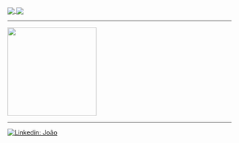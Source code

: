 





<a href="https://github.com/jpvasconcelos-m/InventarioHGV">
  <img align="center" src="https://github-readme-stats.vercel.app/api/pin/?username=jpvasconcelos-m&repo=InventarioHGV&theme=transparent"style=" />
</a>
<a href="https://github.com/jpvasconcelos-m/easedesk">
  <img align="center" src="https://github-readme-stats.vercel.app/api/pin/?username=jpvasconcelos-m&repo=easedesk&theme=transparent" />
</a>






---

<a href="https://github.com/anuraghazra/convoychat">
  <img height=200 align="center" src="https://github-readme-stats.vercel.app/api/top-langs?username=jpvasconcelos-m&layout=compact&langs_count=8&card_width=600&theme=transparent" />
</a>



---
[![Linkedin: João](https://img.shields.io/badge/LinkedIn-0077B5?style=for-the-badge&logo=linkedin&logoColor=white=https://www.linkedin.com/in/jo%C3%A3o-vasconcelos-7341741a4/)](https://www.linkedin.com/in/jo%C3%A3o-vasconcelos-7341741a4//) 
<div class='container'>



